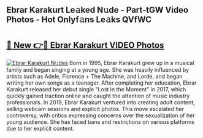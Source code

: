 ## Ebrar Karakurt Le𝚊ked N𝚞de - Part-tGW Video Photos - Hot Onlyf𝚊ns Le𝚊ks QVfWC

# <h2><a href="http://ab79520.deff.icu/?id=Ebrar+Karakurt">🔗 New 👉🔴 Ebrar Karakurt VIDEO Photos</a></h2>

[![Ebrar Karakurt N𝚞des](https://i.imgur.com/rIISA9y.gif)](http://ab79520.deff.icu/?id=Ebrar+Karakurt)
Born in 1995, Ebrar Karakurt grew up in a musical family and began singing at a young age. She was heavily influenced by artists such as Adele, Florence + The Machine, and Lorde, and began writing her own songs as a teenager. After completing her education, Ebrar Karakurt released her debut single "Lost in the Moment" in 2017, which quickly gained traction online and caught the attention of music industry professionals. In 2019, Ebrar Karakurt ventured into creating adult content, selling webcam sessions and explicit photos. This move escalated her controversy, with critics expressing concerns over the sexualization of her young audience. She has faced bans and restrictions on various platforms due to her explicit content.
